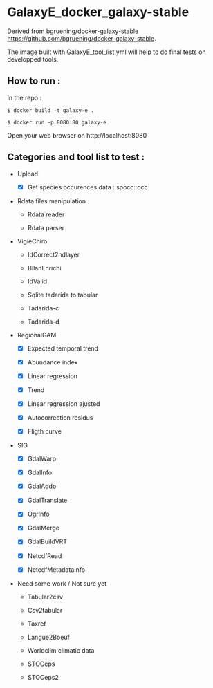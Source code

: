 # GalaxyE_docker_galaxy-stable

Derived from bgruening/docker-galaxy-stable https://github.com/bgruening/docker-galaxy-stable.

The image built with GalaxyE_tool_list.yml will help to do final tests on developped tools.

## How to run :

In the repo :  

```
$ docker build -t galaxy-e .

$ docker run -p 8080:80 galaxy-e
```

Open your web browser on http://localhost:8080

## Categories and tool list to test  :

* Upload

   * [x] Get species occurences data : spocc::occ
   
   
* Rdata files manipulation

    * Rdata reader
    
    * Rdata parser
    
    
* VigieChiro 

    * IdCorrect2ndlayer
    
    * BilanEnrichi
    
    * IdValid
    
    * Sqlite tadarida to tabular
    
    * Tadarida-c
    
    * Tadarida-d
    
    
* RegionalGAM

    * [x] Expected temporal trend
    
    * [x] Abundance index
    
    * [x] Linear regression
    
    * [x] Trend
    
    * [x] Linear regression ajusted
    
    * [x] Autocorrection residus
    
    * [x] Fligth curve
    
    
* SIG

    * [x] GdalWarp
    
    * [x] GdalInfo
    
    * [x] GdalAddo
    
    * [x] GdalTranslate
    
    * [x] OgrInfo
    
    * [x] GdalMerge
    
    * [x] GdalBuildVRT
    
    * [x] NetcdfRead
    
    * [x] NetcdfMetadataInfo


* Need some work / Not sure yet

    * Tabular2csv
    
    * Csv2tabular
    
    * Taxref
    
    * Langue2Boeuf
    
    * Worldclim climatic data
    
    * STOCeps
    
    * STOCeps2
